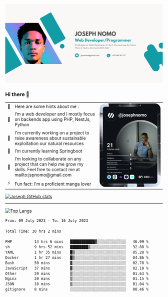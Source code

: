 ![Banner of my profile!](/Joseph_NOMO_NEW.png "Banner")

### Hi there 👋

<!--- | --  | 👋  | Here are some hints about me :                                                                                                 | <td rowspan=6><img src="/devcard.svg" width="400" alt="Joseph NOMO's Dev Card"/></td> |
| --- | --- | ------------------------------------------------------------------------------------------------------------------------------ | ------------------------------------------------------------------------------------- |
| --  | 🔭  | I’m a web developer and I mostly focus on backends app using PHP, NestJs, Python                                               |
| --  | 🦁  | I'm currently working on a project to raise awareness about sustainable exploitation our natural resources                     |
| --  | 🌱  | I’m currently learning Springboot                                                                                              |
| --  | 👯  | I’m looking to collaborate on any project that can help me grow my skills. Feel free to contact me at mailto:jspnomo@gmail.com |
| --  | ⚡  | Fun fact: I'm a proficient manga lover                                                                                         |
--->

<table>
    <tr>
        <td width="1%">👋</td>
        <td width="55%">Here are some hints about me :</td>
        <td rowspan=6 width="44%"><img src="/devcard.svg" width="400" alt="Joseph NOMO's Dev Card"/></td>
    </tr>
    <tr>
        <td>🔭</td>
        <td>I’m a web developer and I mostly focus on backends app using PHP, NestJs, Python</td>
    </tr>
    <tr>
        <td>🦁</td>
        <td>I'm currently working on a project to raise awareness about sustainable exploitation our natural resources</td>
    </tr>
    <tr>
        <td>🌱</td>
        <td>I’m currently learning Springboot</td>
    </tr>
    <tr>
        <td>👯</td>
        <td>I’m looking to collaborate on any project that can help me grow my skills. Feel free to contact me at mailto:jspnomo@gmail.com</td>
    </tr>
    <tr>
        <td>⚡</td>
        <td>Fun fact: I'm a proficient manga lover</td>
    </tr>

</table>

[![Joseph GitHub stats](https://github-readme-stats-seven-sigma-53.vercel.app/api?username=Jspascal)](https://github.com/Jspascal/github-readme-stats)

---

[![Top Langs](https://github-readme-stats-seven-sigma-53.vercel.app/api/top-langs/?username=Jspascal&layout=compact)](https://github.com/Jspascal/github-readme-stats)

<!--START_SECTION:waka-->

```txt
From: 09 July 2023 - To: 16 July 2023

Total Time: 30 hrs 2 mins

PHP          14 hrs 6 mins   ███████████▓░░░░░░░░░░░░░   46.99 %
sh           9 hrs 52 mins   ████████▒░░░░░░░░░░░░░░░░   32.88 %
YAML         1 hr 35 mins    █▒░░░░░░░░░░░░░░░░░░░░░░░   05.28 %
Docker       1 hr 27 mins    █▒░░░░░░░░░░░░░░░░░░░░░░░   04.86 %
Bash         50 mins         ▓░░░░░░░░░░░░░░░░░░░░░░░░   02.78 %
JavaScript   37 mins         ▓░░░░░░░░░░░░░░░░░░░░░░░░   02.10 %
Other        29 mins         ▒░░░░░░░░░░░░░░░░░░░░░░░░   01.63 %
Nginx        20 mins         ▒░░░░░░░░░░░░░░░░░░░░░░░░   01.15 %
JSON         18 mins         ▒░░░░░░░░░░░░░░░░░░░░░░░░   01.04 %
gitignore    8 mins          ░░░░░░░░░░░░░░░░░░░░░░░░░   00.46 %
```

<!--END_SECTION:waka-->
